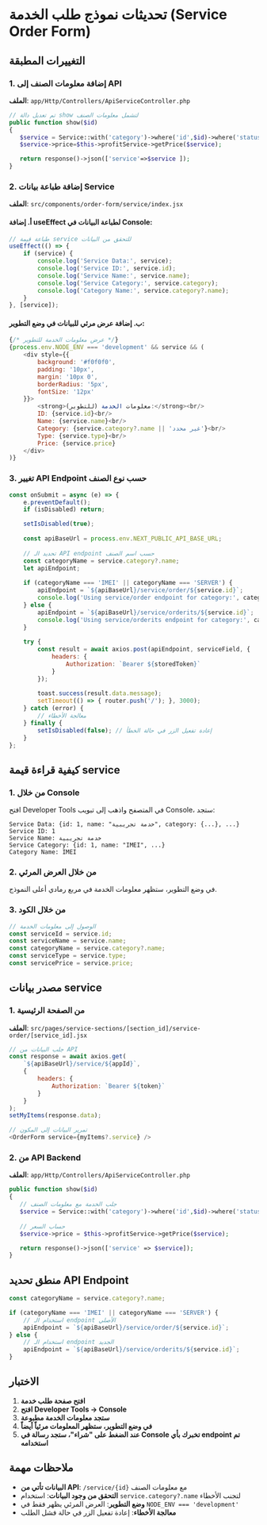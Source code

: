 # تحديثات نموذج طلب الخدمة (Service Order Form)

## التغييرات المطبقة

### 1. إضافة معلومات الصنف إلى API
**الملف**: `app/Http/Controllers/ApiServiceController.php`
```php
// تم تعديل دالة show لتشمل معلومات الصنف
public function show($id)
{
   $service = Service::with('category')->where('id',$id)->where('status',1)->first();
   $service->price=$this->profitService->getPrice($service);

   return response()->json(['service'=>$service ]);
}
```

### 2. إضافة طباعة بيانات Service
**الملف**: `src/components/order-form/service/index.jsx`

#### أ. إضافة useEffect لطباعة البيانات في Console:
```javascript
// طباعة قيمة service للتحقق من البيانات
useEffect(() => {
    if (service) {
        console.log('Service Data:', service);
        console.log('Service ID:', service.id);
        console.log('Service Name:', service.name);
        console.log('Service Category:', service.category);
        console.log('Category Name:', service.category?.name);
    }
}, [service]);
```

#### ب. إضافة عرض مرئي للبيانات في وضع التطوير:
```javascript
{/* عرض معلومات الخدمة للتطوير */}
{process.env.NODE_ENV === 'development' && service && (
    <div style={{ 
        background: '#f0f0f0', 
        padding: '10px', 
        margin: '10px 0', 
        borderRadius: '5px',
        fontSize: '12px'
    }}>
        <strong>معلومات الخدمة (للتطوير):</strong><br/>
        ID: {service.id}<br/>
        Name: {service.name}<br/>
        Category: {service.category?.name || 'غير محدد'}<br/>
        Type: {service.type}<br/>
        Price: {service.price}
    </div>
)}
```

### 3. تغيير API Endpoint حسب نوع الصنف
```javascript
const onSubmit = async (e) => {
    e.preventDefault();
    if (isDisabled) return;

    setIsDisabled(true);
 
    const apiBaseUrl = process.env.NEXT_PUBLIC_API_BASE_URL;
    
    // تحديد الـ API endpoint حسب اسم الصنف
    const categoryName = service.category?.name;
    let apiEndpoint;
    
    if (categoryName === 'IMEI' || categoryName === 'SERVER') {
        apiEndpoint = `${apiBaseUrl}/service/order/${service.id}`;
        console.log('Using service/order endpoint for category:', categoryName);
    } else {
        apiEndpoint = `${apiBaseUrl}/service/orderits/${service.id}`;
        console.log('Using service/orderits endpoint for category:', categoryName);
    }
    
    try {
        const result = await axios.post(apiEndpoint, serviceField, {
            headers: {
                Authorization: `Bearer ${storedToken}`
            }
        });
        
        toast.success(result.data.message);
        setTimeout(() => { router.push('/'); }, 3000);
    } catch (error) {
        // معالجة الأخطاء
    } finally {
        setIsDisabled(false); // إعادة تفعيل الزر في حالة الخطأ
    }
};
```

## كيفية قراءة قيمة service

### 1. من خلال Console
افتح Developer Tools في المتصفح واذهب إلى تبويب Console، ستجد:
```
Service Data: {id: 1, name: "خدمة تجريبية", category: {...}, ...}
Service ID: 1
Service Name: خدمة تجريبية
Service Category: {id: 1, name: "IMEI", ...}
Category Name: IMEI
```

### 2. من خلال العرض المرئي
في وضع التطوير، ستظهر معلومات الخدمة في مربع رمادي أعلى النموذج.

### 3. من خلال الكود
```javascript
// الوصول إلى معلومات الخدمة
const serviceId = service.id;
const serviceName = service.name;
const categoryName = service.category?.name;
const serviceType = service.type;
const servicePrice = service.price;
```

## مصدر بيانات service

### 1. من الصفحة الرئيسية
**الملف**: `src/pages/service-sections/[section_id]/service-order/[service_id].jsx`

```javascript
// جلب البيانات من API
const response = await axios.get(
    `${apiBaseUrl}/service/${appId}`,
    {
        headers: {
            Authorization: `Bearer ${token}`
        }
    }
);
setMyItems(response.data);

// تمرير البيانات إلى المكون
<OrderForm service={myItems?.service} />
```

### 2. من API Backend
**الملف**: `app/Http/Controllers/ApiServiceController.php`

```php
public function show($id)
{
   // جلب الخدمة مع معلومات الصنف
   $service = Service::with('category')->where('id',$id)->where('status',1)->first();
   
   // حساب السعر
   $service->price = $this->profitService->getPrice($service);

   return response()->json(['service' => $service]);
}
```

## منطق تحديد API Endpoint

```javascript
const categoryName = service.category?.name;

if (categoryName === 'IMEI' || categoryName === 'SERVER') {
    // استخدام الـ endpoint الأصلي
    apiEndpoint = `${apiBaseUrl}/service/order/${service.id}`;
} else {
    // استخدام الـ endpoint الجديد
    apiEndpoint = `${apiBaseUrl}/service/orderits/${service.id}`;
}
```

## الاختبار

1. **افتح صفحة طلب خدمة**
2. **افتح Developer Tools → Console**
3. **ستجد معلومات الخدمة مطبوعة**
4. **في وضع التطوير، ستظهر المعلومات مرئياً أيضاً**
5. **عند الضغط على "شراء"، ستجد رسالة في Console تخبرك بأي endpoint تم استخدامه**

## ملاحظات مهمة

- **البيانات تأتي من API**: `/service/{id}` مع معلومات الصنف
- **التحقق من وجود البيانات**: استخدام `service.category?.name` لتجنب الأخطاء
- **وضع التطوير**: العرض المرئي يظهر فقط في `NODE_ENV === 'development'`
- **معالجة الأخطاء**: إعادة تفعيل الزر في حالة فشل الطلب
